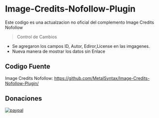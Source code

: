 # Image-Credits-Nofollow-Plugin

Este codigo es una actualzacion no oficial del complemento Image Credits Nofollow

> Control de Cambios
- Se agregaron los campos ID, Autor, Ediror,License en las imgagenes.
- Nueva manera de mostrar los datos sin Enlace

## Codigo Fuente

Image Credits Nofollow: https://github.com/MetalSyntax/Image-Credits-Nofollow-Plugin/

## Donaciones

[![paypal](https://www.paypalobjects.com/en_US/i/btn/btn_donateCC_LG.gif)](paypal.me/MetalSyntax)
